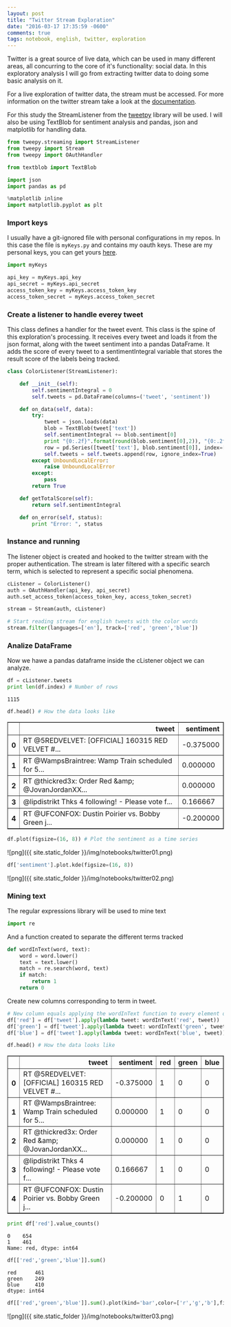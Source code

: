 ```yaml
---
layout: post
title: "Twitter Stream Exploration"
date: "2016-03-17 17:35:59 -0600"
comments: true
tags: notebook, english, twitter, exploration
---
```

Twitter is a great source of live data, which can be used in many different areas, all concurring to the core of it's functionality: social data. In this exploratory analysis I will go from extracting twitter data to doing some basic analysis on it.

For a live exploration of twitter data, the stream must be accessed. For more information on the twitter stream take a look at the [documentation](https://dev.twitter.com/).

For this study the StreamListener from the [tweetpy](https://github.com/tweepy/tweepy) library will be used. I will also be using TextBlob for sentiment analysis and pandas, json and matplotlib for handling data.

```python
from tweepy.streaming import StreamListener
from tweepy import Stream
from tweepy import OAuthHandler

from textblob import TextBlob

import json
import pandas as pd

%matplotlib inline
import matplotlib.pyplot as plt
```

### Import keys
I usually have a git-ignored file with personal configurations in my repos. In this case the file is `myKeys.py` and contains my oauth keys. These are my personal keys, you can get yours [here](https://apps.twitter.com/).


```python
import myKeys

api_key = myKeys.api_key
api_secret = myKeys.api_secret
access_token_key = myKeys.access_token_key
access_token_secret = myKeys.access_token_secret
```

### Create a listener to handle everey tweet

This class defines a handler for the tweet event. This class is the spine of this exploration's processing. It receives every tweet and loads it from the json format, along with the tweet sentiment into a pandas DataFrame. It adds the score of every tweet to a sentimentIntegral variable that stores the result score of the labels being tracked.


```python
class ColorListener(StreamListener):

    def __init__(self):
        self.sentimentIntegral = 0
        self.tweets = pd.DataFrame(columns=('tweet', 'sentiment'))

    def on_data(self, data):
        try:
            tweet = json.loads(data)
            blob = TextBlob(tweet['text'])
            self.sentimentIntegral += blob.sentiment[0]
            print "{0:.2f}".format(round(blob.sentiment[0],2)), "{0:.2f}".format(round(self.sentimentIntegral,2))
            row = pd.Series([tweet['text'], blob.sentiment[0]], index=['tweet', 'sentiment'])
            self.tweets = self.tweets.append(row, ignore_index=True)
        except UnboundLocalError:
            raise UnboundLocalError
        except:
            pass
        return True

    def getTotalScore(self):
        return self.sentimentIntegral

    def on_error(self, status):
        print "Error: ", status
```

### Instance and running

The listener object is created and hooked to the twitter stream with the proper authentication. The stream is later filtered with a specific search term, which is selected to represent a specific social phenomena.


```python
cListener = ColorListener()
auth = OAuthHandler(api_key, api_secret)
auth.set_access_token(access_token_key, access_token_secret)

stream = Stream(auth, cListener)

# Start reading stream for english tweets with the color words
stream.filter(languages=['en'], track=['red', 'green','blue'])
```

### Analize DataFrame

Now we hawe a pandas dataframe inside the cListener object we can analyze.


```python
df = cListener.tweets
print len(df.index) # Number of rows
```

    1115



```python
df.head() # How the data looks like
```


<div>
<table border="1" class="dataframe">
  <thead>
    <tr style="text-align: right;">
      <th></th>
      <th>tweet</th>
      <th>sentiment</th>
    </tr>
  </thead>
  <tbody>
    <tr>
      <th>0</th>
      <td>RT @5REDVELVET: [OFFICIAL] 160315 RED VELVET #...</td>
      <td>-0.375000</td>
    </tr>
    <tr>
      <th>1</th>
      <td>RT @WampsBraintree: Wamp Train scheduled for 5...</td>
      <td>0.000000</td>
    </tr>
    <tr>
      <th>2</th>
      <td>RT @thickred3x: Order Red &amp;amp; @JovanJordanXX...</td>
      <td>0.000000</td>
    </tr>
    <tr>
      <th>3</th>
      <td>@lipdistrikt Thks 4 following! - Please vote f...</td>
      <td>0.166667</td>
    </tr>
    <tr>
      <th>4</th>
      <td>RT @UFCONFOX: Dustin Poirier vs. Bobby Green j...</td>
      <td>-0.200000</td>
    </tr>
  </tbody>
</table>
</div>




```python
df.plot(figsize=(16, 8)) # Plot the sentiment as a time series
```


![png]({{ site.static_folder }}/img/notebooks/twitter01.png)



```python
df['sentiment'].plot.kde(figsize=(16, 8))
```


![png]({{ site.static_folder }}/img/notebooks/twitter02.png)


### Mining text
The regular expressions library will be used to mine text


```python
import re
```

And a function created to separate the different terms tracked


```python
def wordInText(word, text):
    word = word.lower()
    text = text.lower()
    match = re.search(word, text)
    if match:
        return 1
    return 0
```

Create new columns corresponding to term in tweet.


```python
# New column equals applying the wordInText function to every element of the column text
df['red'] = df['tweet'].apply(lambda tweet: wordInText('red', tweet))
df['green'] = df['tweet'].apply(lambda tweet: wordInText('green', tweet))
df['blue'] = df['tweet'].apply(lambda tweet: wordInText('blue', tweet))
```


```python
df.head() # How the data looks like
```


<div>
<table border="1" class="dataframe">
  <thead>
    <tr style="text-align: right;">
      <th></th>
      <th>tweet</th>
      <th>sentiment</th>
      <th>red</th>
      <th>green</th>
      <th>blue</th>
    </tr>
  </thead>
  <tbody>
    <tr>
      <th>0</th>
      <td>RT @5REDVELVET: [OFFICIAL] 160315 RED VELVET #...</td>
      <td>-0.375000</td>
      <td>1</td>
      <td>0</td>
      <td>0</td>
    </tr>
    <tr>
      <th>1</th>
      <td>RT @WampsBraintree: Wamp Train scheduled for 5...</td>
      <td>0.000000</td>
      <td>1</td>
      <td>0</td>
      <td>0</td>
    </tr>
    <tr>
      <th>2</th>
      <td>RT @thickred3x: Order Red &amp;amp; @JovanJordanXX...</td>
      <td>0.000000</td>
      <td>1</td>
      <td>0</td>
      <td>0</td>
    </tr>
    <tr>
      <th>3</th>
      <td>@lipdistrikt Thks 4 following! - Please vote f...</td>
      <td>0.166667</td>
      <td>1</td>
      <td>0</td>
      <td>0</td>
    </tr>
    <tr>
      <th>4</th>
      <td>RT @UFCONFOX: Dustin Poirier vs. Bobby Green j...</td>
      <td>-0.200000</td>
      <td>0</td>
      <td>1</td>
      <td>0</td>
    </tr>
  </tbody>
</table>
</div>




```python
print df['red'].value_counts()
```

    0    654
    1    461
    Name: red, dtype: int64



```python
df[['red','green','blue']].sum()
```


    red      461
    green    249
    blue     410
    dtype: int64


```python
df[['red','green','blue']].sum().plot(kind='bar',color=['r','g','b'],figsize=(16, 8))
```

![png]({{ site.static_folder }}/img/notebooks/twitter03.png)
